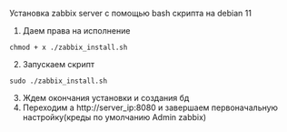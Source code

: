 Установка zabbix server с помощью bash скрипта на debian 11

1. Даем права на исполнение

```chmod + x ./zabbix_install.sh```

2. Запускаем скрипт

```sudo ./zabbix_install.sh```

3. Ждем окончания установки и создания бд
4. Переходим а http://server_ip:8080 и завершаем первоначальную настройку(креды по умолчанию Admin zabbix)
